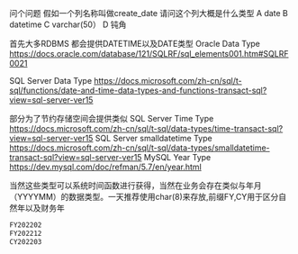 
问个问题
 假如一个列名称叫做create_date 请问这个列大概是什么类型 
 A date 
 B datetime 
 C varchar(50）
 D 钝角

首先大多RDBMS 都会提供DATETIME以及DATE类型
Oracle Data Type
https://docs.oracle.com/database/121/SQLRF/sql_elements001.htm#SQLRF0021

SQL Server Data Type
https://docs.microsoft.com/zh-cn/sql/t-sql/functions/date-and-time-data-types-and-functions-transact-sql?view=sql-server-ver15

部分为了节约存储空间会提供类似
SQL Server Time Type
https://docs.microsoft.com/zh-cn/sql/t-sql/data-types/time-transact-sql?view=sql-server-ver15
SQL Server smalldatetime Type
https://docs.microsoft.com/zh-cn/sql/t-sql/data-types/smalldatetime-transact-sql?view=sql-server-ver15
MySQL Year Type
https://dev.mysql.com/doc/refman/5.7/en/year.html

当然这些类型可以系统时间函数进行获得，当然在业务会存在类似与年月（YYYYMM）的数据类型。一天推荐使用char(8)来存放,前缀FY,CY用于区分自然年以及财务年

```SQL
FY202202
FY202212
CY202203 
```



